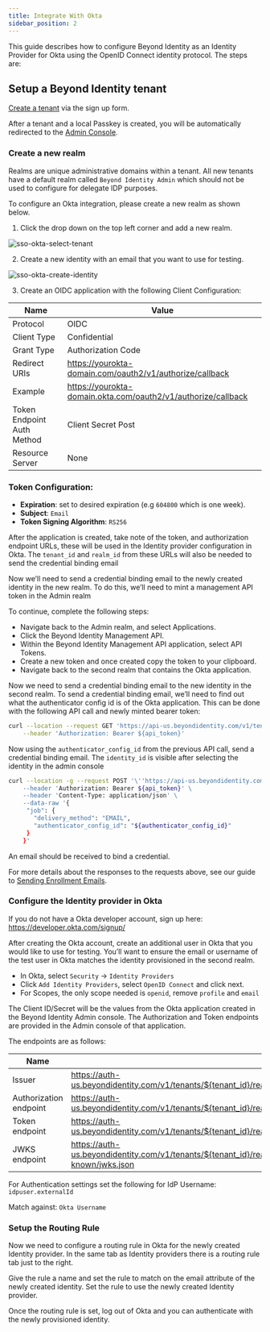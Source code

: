 ```yaml
---
title: Integrate With Okta
sidebar_position: 2
---
```


This guide describes how to configure Beyond Identity as an Identity Provider for Okta using the OpenID Connect identity protocol. 
The steps are: 

## Setup a Beyond Identity tenant

[Create a tenant](https://www.beyondidentity.com/developers/signup) via the sign up form.

After a tenant and a local Passkey is created, you will be automatically redirected to the [Admin Console](http://console-us.beyondidentity.run/).

### Create a new realm

Realms are unique administrative domains within a tenant. All new tenants have a default realm called `Beyond Identity Admin` which should not be used to configure for delegate IDP purposes. 

To configure an Okta integration, please create a new realm as shown below. 

1. Click the drop down on the top left corner and add a new realm. 

![sso-okta-select-tenant](/assets/sso-okta-select-tenant.png)

2. Create a new identity with an email that you want to use for testing.

![sso-okta-create-identity](/assets/sso-okta-create-identity.png)

3. Create an OIDC application with the following Client Configuration:

|Name | Value |
|-----|------|
|Protocol| OIDC|
|Client Type| Confidential|
|Grant Type| Authorization Code|
|Redirect URIs| https://yourokta-domain.com/oauth2/v1/authorize/callback|
|Example| https://yourokta-domain.okta.com/oauth2/v1/authorize/callback |
|Token Endpoint Auth Method| Client Secret Post|
|Resource Server| None|

### Token Configuration:

- **Expiration**: set to desired expiration (e.g `604800` which is one week). 
- **Subject**: `Email`
- **Token Signing Algorithm**: `RS256`


After the application is created, take note of the token, and  authorization endpoint URLs, these will be used in the Identity provider configuration in Okta. The `tenant_id` and `realm_id` from these URLs will also be needed to send the credential binding email 

Now we’ll need to send a credential binding email to the newly created identity in the new realm. To do this, we’ll need to mint a management API token in the Admin realm

To continue, complete the following steps: 

- Navigate back to the Admin realm, and select Applications. 
- Click the Beyond Identity Management API.
- Within the Beyond Identity Management API application, select API Tokens.
- Create a new token and once created copy the token to your clipboard.
- Navigate back to the second realm that contains the Okta application.

Now we need to send a credential binding email to the new identity in the second realm. To send a credential binding email, we’ll need to find out what the authenticator config id is of the Okta application. This can be done with the following API call and newly minted bearer token:

```bash
curl --location --request GET 'https://api-us.beyondidentity.com/v1/tenants/${tenant_id}/realms/${realm_id}/authenticator-configs' \
	--header 'Authorization: Bearer ${api_token}'
```

Now using the `authenticator_config_id` from the previous API call, send a credential binding email. The `identity_id` is visible after selecting the identity in the admin console

```bash
curl --location -g --request POST '\''https://api-us.beyondidentity.com/v1/tenants/${tenant_id}/realms/${realm_id}/identities/${identity_id}/credential-binding-jobs'\'' \
	--header 'Authorization: Bearer ${api_token}' \
	--header 'Content-Type: application/json' \
	--data-raw '{
	 "job": {
	   "delivery_method": "EMAIL",
	   "authenticator_config_id": "${authenticator_config_id}"
	 }
	}'
```

An email should be received to bind a credential.

For more details about the responses to the requests above, see our guide to [Sending Enrollment Emails](/guides/send-enrollment).

### Configure the Identity provider in Okta

If you do not have a Okta developer account, sign up here: https://developer.okta.com/signup/

After creating the Okta account, create an additional user in Okta that you would like to use for testing. You’ll want to ensure the email or username of the test user in Okta matches the identity provisioned in the second realm. 

- In Okta, select `Security` -> `Identity Providers`
- Click `Add Identity Providers`, select `OpenID Connect` and click next.
- For Scopes, the only scope needed is `openid`, remove `profile` and `email`

The Client ID/Secret will be the values from the Okta application created in the Beyond Identity Admin console. 
The Authorization and Token endpoints are provided in the Admin console of that application.

The endpoints are as follows:

|Name|Value|
|---|---|
|Issuer| https://auth-us.beyondidentity.com/v1/tenants/${tenant_id}/realms/${realm_id}/applications/${application_id}|
|Authorization endpoint| https://auth-us.beyondidentity.com/v1/tenants/${tenant_id}/realms/${realm_id}/applications/${application_id}/authorize|
|Token endpoint| https://auth-us.beyondidentity.com/v1/tenants/${tenant_id}/realms/${realm_id}/applications/${application_id}/token|
|JWKS endpoint| https://auth-us.beyondidentity.com/v1/tenants/${tenant_id}/realms/${realm_id}/applications/${application_id}/.well-known/jwks.json|

For Authentication settings set the following for IdP Username: `idpuser.externalId`

Match against: `Okta Username`

### Setup the Routing Rule

Now we need to configure a routing rule in Okta for the newly created Identity provider. In the same tab as Identity providers there is a routing rule tab just to the right.

Give the rule a name and set the rule to match on the email attribute of the newly created identity. Set the rule to use the newly created Identity provider.

Once the routing rule is set, log out of Okta and you can authenticate with the newly provisioned identity.

